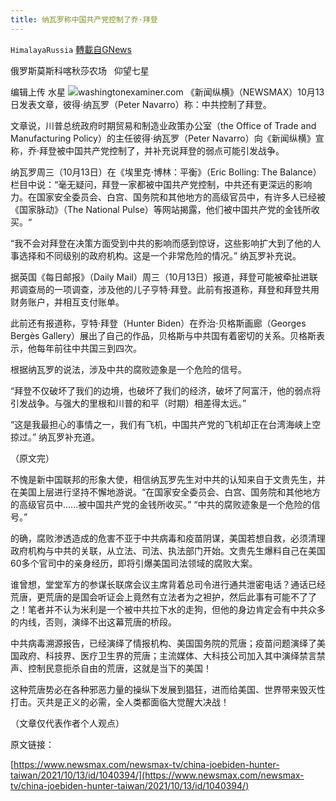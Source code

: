 ```yaml
---
title: 纳瓦罗称中国共产党控制了乔·拜登
---
```

`HimalayaRussia` [轉載自GNews](https://gnews.org/zh-hans/1594387/)

俄罗斯莫斯科喀秋莎农场   仰望七星

编辑上传  水星
![](https://assets.gnews.org/wp-content/uploads/2021/10/P-6.jpg)washingtonexaminer.com
《新闻纵横》（NEWSMAX）10月13日发表文章，彼得·纳瓦罗（Peter Navarro）称：中共控制了拜登。

文章说，川普总统政府时期贸易和制造业政策办公室（the Office of Trade and Manufacturing Policy）的主任彼得·纳瓦罗（Peter Navarro）向《新闻纵横》宣称，乔·拜登被中国共产党控制了，并补充说拜登的弱点可能引发战争。

纳瓦罗周三（10月13日）在《埃里克·博林：平衡》（Eric Bolling: The Balance）栏目中说：“毫无疑问，拜登一家都被中国共产党控制，中共还有更深远的影响力。在国家安全委员会、白宫、国务院和其他地方的高级官员中，有许多人已经被《国家脉动》（The National Pulse）等网站揭露，他们被中国共产党的金钱所收买。“

“我不会对拜登在决策方面受到中共的影响而感到惊讶，这些影响扩大到了他的人事选择和不同级别的政府机构。这是一个非常危险的情况。” 纳瓦罗补充说。

据英国《每日邮报》（Daily Mail）周三（10月13日）报道，拜登可能被牵扯进联邦调查局的一项调查，涉及他的儿子亨特·拜登。此前有报道称，拜登和拜登共用财务账户，并相互支付账单。

此前还有报道称，亨特·拜登（Hunter Biden）在乔治·贝格斯画廊（Georges Bergès Gallery）展出了自己的作品，贝格斯与中共国有着密切的关系。贝格斯表示，他每年前往中共国三到四次。

根据纳瓦罗的说法，涉及中共的腐败迹象是一个危险的信号。

“拜登不仅破坏了我们的边境，也破坏了我们的经济，破坏了阿富汗，他的弱点将引发战争。与强大的里根和川普的和平（时期）相差得太远。”

“这是我最担心的事情之一，我们有飞机，中国共产党的飞机却正在台湾海峡上空掠过。” 纳瓦罗补充道。

（原文完）

不愧是新中国联邦的形象大使，相信纳瓦罗先生对中共的认知来自于文贵先生，并在美国上层进行坚持不懈地游说。“在国家安全委员会、白宫、国务院和其他地方的高级官员中……被中国共产党的金钱所收买。” “中共的腐败迹象是一个危险的信号。”

的确，腐败渗透造成的危害不亚于中共病毒和疫苗阴谋，美国若想自救，必须清理政府机构与中共的关联，从立法、司法、执法部门开始。文贵先生爆料自己在美国60多个官司中的亲身经历，即将引爆美国司法领域的腐败大案。

谁曾想，堂堂军方的参谋长联席会议主席背着总司令进行通共泄密电话？通话已经荒唐，更荒唐的是国会听证会上竟然有立法者为之袒护，然后此事有可能不了了之！笔者并不认为米利是一个被中共拉下水的走狗，但他的身边肯定会有中共众多的内线，否则，演绎不出这幕荒唐的桥段。

中共病毒溯源报告，已经演绎了情报机构、美国国务院的荒唐；疫苗问题演绎了美国政府、科技界、医疗卫生界的荒唐；主流媒体、大科技公司加入其中演绎禁言禁声、控制民意扼杀自由的荒唐，这就是当下的美国！

这种荒唐势必在各种邪恶力量的操纵下发展到猖狂，进而给美国、世界带来毁灭性打击。灭共是正义的必需，全人类都面临大觉醒大决战！

（文章仅代表作者个人观点）

原文链接：

[https://www.newsmax.com/newsmax-tv/china-joebiden-hunter-taiwan/2021/10/13/id/1040394/](https://www.newsmax.com/newsmax-tv/china-joebiden-hunter-taiwan/2021/10/13/id/1040394/)

